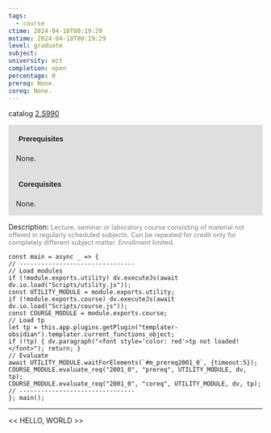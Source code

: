 ```yaml
---
tags:
  - course
ctime: 2024-04-18T00:19:29
mstime: 2024-04-18T00:19:29
level: graduate
subject: 
university: mit
completion: open
percentage: 0
prereq: None.
coreq: None.
---
```


catalog [2.S990](http://student.mit.edu/catalog/m2c.html#2.S990)

<span style="display: block; padding: 15px; background-color: rgb(100, 100, 100, 0.2);"><font id="m_prereq2001_0" style="display: block; font-family: Arial, sans-serif; font-weight: bold; padding: 5px">Prerequisites</font><br><span id="prereq2001_0">None.</span></span>
<span style="display: block; padding: 15px; background-color: rgb(100, 100, 100, 0.2);"><font id="m_coreq2001_0" style="display: block; font-family: Arial, sans-serif; font-weight: bold; padding: 5px">Corequisites</font><br><span id="coreq2001_0">None.</span></span>

<font style="">Description:</font>
<font style="color: grey; font-size: 0.8rem;">Lecture, seminar or laboratory course consisting of material not offered in regularly scheduled subjects. Can be repeated for credit only for completely different subject matter. Enrollment limited.</font>

```dataviewjs
const main = async _ => {
// --------------------------------
// Load modules
if (!module.exports.utility) dv.executeJs(await dv.io.load("Scripts/utility.js"));
const UTILITY_MODULE = module.exports.utility;
if (!module.exports.course) dv.executeJs(await dv.io.load("Scripts/course.js"));
const COURSE_MODULE = module.exports.course;
// Load tp
let tp = this.app.plugins.getPlugin("templater-obsidian").templater.current_functions_object;
if (!tp) { dv.paragraph("<font style='color: red'>tp not loaded!</font>"); return; }
// Evaluate
await UTILITY_MODULE.waitForElements(`#m_prereq2001_0`, {timeout:5});
COURSE_MODULE.evaluate_req("2001_0", "prereq", UTILITY_MODULE, dv, tp);
COURSE_MODULE.evaluate_req("2001_0", "coreq", UTILITY_MODULE, dv, tp);
// --------------------------------
}; main();
```

---

<< HELLO, WORLD >>
